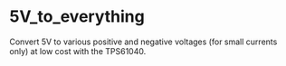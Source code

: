 # 5V_to_everything
Convert 5V to various positive and negative voltages (for small currents only) at low cost with the TPS61040.
